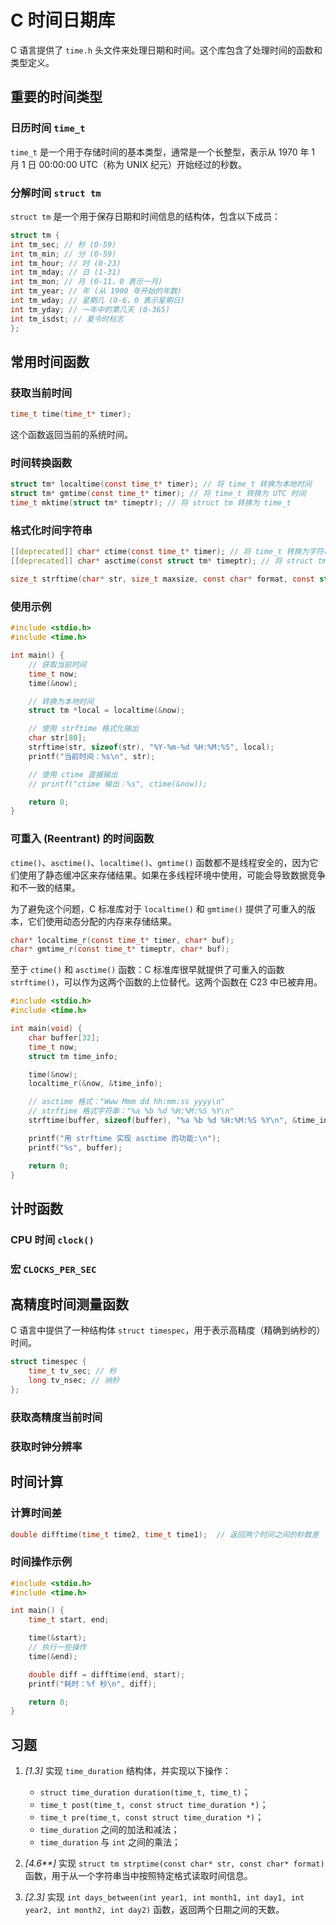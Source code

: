# C 时间日期库

C 语言提供了 `time.h` 头文件来处理日期和时间。这个库包含了处理时间的函数和类型定义。

## 重要的时间类型

### 日历时间 `time_t`

`time_t` 是一个用于存储时间的基本类型，通常是一个长整型，表示从 1970 年 1 月 1 日 00:00:00 UTC（称为 UNIX 纪元）开始经过的秒数。

### 分解时间 `struct tm`

`struct tm` 是一个用于保存日期和时间信息的结构体，包含以下成员：

```c
struct tm {
int tm_sec; // 秒 (0-59)
int tm_min; // 分 (0-59)
int tm_hour; // 时 (0-23)
int tm_mday; // 日 (1-31)
int tm_mon; // 月 (0-11，0 表示一月)
int tm_year; // 年 (从 1900 年开始的年数)
int tm_wday; // 星期几 (0-6，0 表示星期日)
int tm_yday; // 一年中的第几天 (0-365)
int tm_isdst; // 夏令时标志
};
```

## 常用时间函数

### 获取当前时间

```c
time_t time(time_t* timer);
```

这个函数返回当前的系统时间。

### 时间转换函数

```c
struct tm* localtime(const time_t* timer); // 将 time_t 转换为本地时间
struct tm* gmtime(const time_t* timer); // 将 time_t 转换为 UTC 时间
time_t mktime(struct tm* timeptr); // 将 struct tm 转换为 time_t

```

### 格式化时间字符串

```c
[[deprecated]] char* ctime(const time_t* timer); // 将 time_t 转换为字符串
[[deprecated]] char* asctime(const struct tm* timeptr); // 将 struct tm 转换为字符串

size_t strftime(char* str, size_t maxsize, const char* format, const struct tm* timeptr); // 格式化时间字符串
```

### 使用示例

```c
#include <stdio.h>
#include <time.h>

int main() {
    // 获取当前时间
    time_t now;
    time(&now);

    // 转换为本地时间
    struct tm *local = localtime(&now);

    // 使用 strftime 格式化输出
    char str[80];
    strftime(str, sizeof(str), "%Y-%m-%d %H:%M:%S", local);
    printf("当前时间：%s\n", str);

    // 使用 ctime 直接输出
    // printf("ctime 输出：%s", ctime(&now));

    return 0;
}
```

### 可重入 (Reentrant) 的时间函数

`ctime()`、`asctime()`、`localtime()`、`gmtime()` 函数都不是线程安全的，因为它们使用了静态缓冲区来存储结果。如果在多线程环境中使用，可能会导致数据竞争和不一致的结果。

为了避免这个问题，C 标准库对于 `localtime()` 和 `gmtime()` 提供了可重入的版本，它们使用动态分配的内存来存储结果。

```c
char* localtime_r(const time_t* timer, char* buf);
char* gmtime_r(const time_t* timeptr, char* buf);
```

至于 `ctime()` 和 `asctime()` 函数：C 标准库很早就提供了可重入的函数 `strftime()`，可以作为这两个函数的上位替代。这两个函数在 C23 中已被弃用。

```c
#include <stdio.h>
#include <time.h>

int main(void) {
    char buffer[32];
    time_t now;
    struct tm time_info;

    time(&now);
    localtime_r(&now, &time_info);

    // asctime 格式："Www Mmm dd hh:mm:ss yyyy\n"
    // strftime 格式字符串："%a %b %d %H:%M:%S %Y\n"
    strftime(buffer, sizeof(buffer), "%a %b %d %H:%M:%S %Y\n", &time_info);

    printf("用 strftime 实现 asctime 的功能:\n");
    printf("%s", buffer);

    return 0;
}
```

## 计时函数

### CPU 时间 `clock()`

### 宏 `CLOCKS_PER_SEC`

## 高精度时间测量函数

C 语言中提供了一种结构体 `struct timespec`，用于表示高精度（精确到纳秒的）时间。

```c
struct timespec {
    time_t tv_sec; // 秒
    long tv_nsec; // 纳秒
};
```

### 获取高精度当前时间

### 获取时钟分辨率

## 时间计算

### 计算时间差

```c
double difftime(time_t time2, time_t time1);  // 返回两个时间之间的秒数差
```

### 时间操作示例

```c
#include <stdio.h>
#include <time.h>

int main() {
    time_t start, end;

    time(&start);
    // 执行一些操作
    time(&end);

    double diff = difftime(end, start);
    printf("耗时：%f 秒\n", diff);

    return 0;
}
```

## 习题

1. _[1.3]_ 实现 `time_duration` 结构体，并实现以下操作：
   - `struct time_duration duration(time_t, time_t)`；
   - `time_t post(time_t, const struct time_duration *)`；
   - `time_t pre(time_t, const struct time_duration *)`；
   - `time_duration` 之间的加法和减法；
   - `time_duration` 与 `int` 之间的乘法；

2. _[4.6**]_ 实现 `struct tm strptime(const char* str, const char* format)` 函数，用于从一个字符串当中按照特定格式读取时间信息。
3. _[2.3]_ 实现 `int days_between(int year1, int month1, int day1, int year2, int month2, int day2)` 函数，返回两个日期之间的天数。
